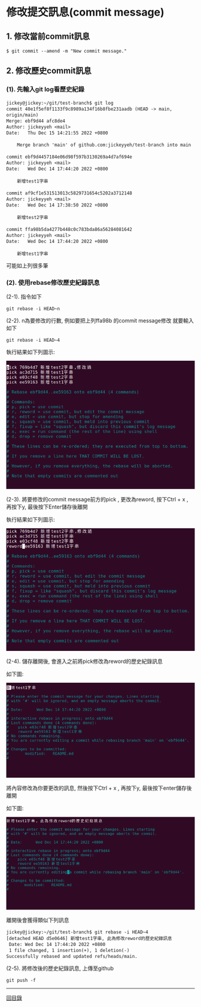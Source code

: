 # 修改提交訊息(commit message)

## 1. 修改當前commit訊息

```Shell
$ git commit --amend -m "New commit message."
```

## 2. 修改歷史commit訊息

### (1). 先輸入git log看歷史紀錄

```Shell
jickey@jickey:~/git/test-branch$ git log 
commit 40e1f5ef8f1133f9c8989a134f16b8fbe231aadb (HEAD -> main, origin/main)
Merge: ebf9d44 afc8de4
Author: jickeyyeh <mail>
Date:   Thu Dec 15 14:21:55 2022 +0800

    Merge branch 'main' of github.com:jickeyyeh/test-branch into main

commit ebf9d4457184e06d98f597b3130269a4d7af694e
Author: jickeyyeh <mail>
Date:   Wed Dec 14 17:44:20 2022 +0800

    新增test1字串

commit af9cf1e531513013c5829731654c5202a3712148
Author: jickeyyeh <mail>
Date:   Wed Dec 14 17:38:50 2022 +0800

    新增test2字串

commit ffa98b5da4277b448c0c783bda86a56284081642
Author: jickeyyeh <mail>
Date:   Wed Dec 14 17:44:20 2022 +0800

    新增test1字串
```

可能如上列很多筆

### (2). 使用rebase修改歷史紀錄訊息

(2-1). 
指令如下

```Shell
git rebase -i HEAD~n
```

(2-2). 
n為要修改的行數, 例如要把上列ffa98b 的commit message修改
就要輸入如下

```Shell
git rebase -i HEAD~4
```

執行結果如下列圖示:

![image](pic/06/06-1.png)

(2-3). 
將要修改的commit message前方的pick , 
更改為reword, 按下Ctrl + x , 再按下y, 最後按下Enter儲存後離開

執行結果如下列圖示:

![image](pic/06/06-2.png)

(2-4).
儲存離開後, 會進入之前將pick修改為reword的歷史紀錄訊息

如下圖:

![image](pic/06/06-3.png)

將內容修改為你要更改的訊息, 
然後按下Ctrl + x , 再按下y, 最後按下enter儲存後離開

如下圖:

![image](pic/06/06-4.png)

離開後會獲得類似下列訊息

```Shell
jickey@jickey:~/git/test-branch$ git rebase -i HEAD~4
[detached HEAD d5e0646] 新增test1字串, 此為修改reword的歷史紀錄訊息
 Date: Wed Dec 14 17:44:20 2022 +0800
 1 file changed, 1 insertion(+), 1 deletion(-)
Successfully rebased and updated refs/heads/main.
```

(2-5).
將修改後的歷史紀錄訊息, 上傳至github

```Shell
git push -f
```


---
[回目錄](README.md)

